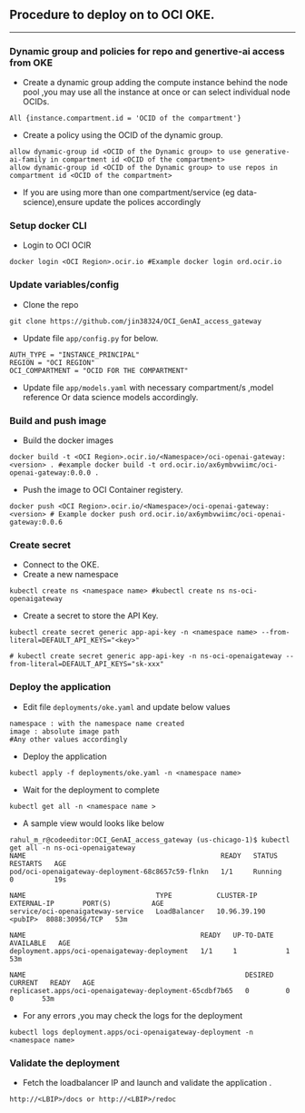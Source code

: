 ## Procedure to deploy on to OCI OKE.
----

### Dynamic group and policies for repo and genertive-ai access from OKE

- Create a dynamic group adding the compute instance behind the node pool ,you may use all the instance at once or can select individual node OCIDs.

```
All {instance.compartment.id = 'OCID of the compartment'}
```

- Create a policy using the OCID of the dynamic group.

```
allow dynamic-group id <OCID of the Dynamic group> to use generative-ai-family in compartment id <OCID of the compartment>
allow dynamic-group id <OCID of the Dynamic group> to use repos in compartment id <OCID of the compartment> 
```
- If you are using more than one compartment/service (eg data-science),ensure update the polices accordingly

### Setup docker CLI

- Login to OCI OCIR

```
docker login <OCI Region>.ocir.io #Example docker login ord.ocir.io
```

### Update variables/config

- Clone the repo 

```
git clone https://github.com/jin38324/OCI_GenAI_access_gateway
```
- Update file `app/config.py` for below. 

```
AUTH_TYPE = "INSTANCE_PRINCIPAL"
REGION = "OCI REGION"
OCI_COMPARTMENT = "OCID FOR THE COMPARTMENT"
```

- Update file `app/models.yaml` with necessary compartment/s ,model reference Or data science models accordingly. 

### Build and push image 

- Build the docker images 

```
docker build -t <OCI Region>.ocir.io/<Namespace>/oci-openai-gateway:<version> . #example docker build -t ord.ocir.io/ax6ymbvwiimc/oci-openai-gateway:0.0.0 .
```

- Push the image to OCI Container registery.

```
docker push <OCI Region>.ocir.io/<Namespace>/oci-openai-gateway:<version> # Example docker push ord.ocir.io/ax6ymbvwiimc/oci-openai-gateway:0.0.6
```

### Create secret

- Connect to the OKE.
- Create a new namespace 
```
kubectl create ns <namespace name> #kubectl create ns ns-oci-openaigateway
```

- Create a secret to store the API Key.

```
kubectl create secret generic app-api-key -n <namespace name> --from-literal=DEFAULT_API_KEYS="<key>"

# kubectl create secret generic app-api-key -n ns-oci-openaigateway --from-literal=DEFAULT_API_KEYS="sk-xxx"

```


### Deploy the application 

- Edit file `deployments/oke.yaml` and update below values

```
namespace : with the namespace name created
image : absolute image path
#Any other values accordingly 
```

- Deploy the application 

```
kubectl apply -f deployments/oke.yaml -n <namespace name>
```

- Wait for the deployment to complete 

```
kubectl get all -n <namespace name >
```

- A sample view would looks like below 

```
rahul_m_r@codeeditor:OCI_GenAI_access_gateway (us-chicago-1)$ kubectl get all -n ns-oci-openaigateway
NAME                                                READY   STATUS    RESTARTS   AGE
pod/oci-openaigateway-deployment-68c8657c59-flnkn   1/1     Running   0          19s

NAME                                TYPE           CLUSTER-IP     EXTERNAL-IP       PORT(S)          AGE
service/oci-openaigateway-service   LoadBalancer   10.96.39.190   <pubIP>  8088:30956/TCP   53m

NAME                                           READY   UP-TO-DATE   AVAILABLE   AGE
deployment.apps/oci-openaigateway-deployment   1/1     1            1           53m

NAME                                                      DESIRED   CURRENT   READY   AGE
replicaset.apps/oci-openaigateway-deployment-65cdbf7b65   0         0         0       53m
```

- For any errors ,you may check the logs for the deployment 

```
kubectl logs deployment.apps/oci-openaigateway-deployment -n <namespace name>
```

### Validate the deployment

- Fetch the loadbalancer IP and launch and validate the application .

```
http://<LBIP>/docs or http://<LBIP>/redoc
```

